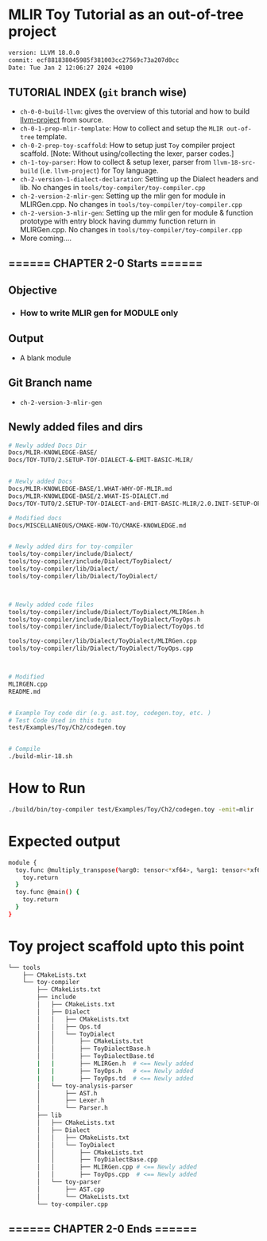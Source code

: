 # MLIR Toy Tutorial as an out-of-tree project

```sh
version: LLVM 18.0.0
commit: ecf881838045985f381003cc27569c73a207d0cc
Date: Tue Jan 2 12:06:27 2024 +0100
```

## TUTORIAL INDEX (`git` branch wise)
- `ch-0-0-build-llvm`: gives the overview of this tutorial and how to build [llvm-project](https://github.com/llvm/llvm-project) from source.
- `ch-0-1-prep-mlir-template`: How to collect and setup the `MLIR out-of-tree` template.
- `ch-0-2-prep-toy-scaffold`: How to setup just `Toy` compiler project scaffold. [Note: Without using/collecting the lexer, parser codes.]
- `ch-1-toy-parser`: How to collect & setup lexer, parser from `llvm-18-src-build` (i.e. `llvm-project`) for Toy language.
- `ch-2-version-1-dialect-declaration`: Setting up the Dialect headers and lib. No changes in `tools/toy-compiler/toy-compiler.cpp`
- `ch-2-version-2-mlir-gen`: Setting up the mlir gen for module in MLIRGen.cpp. No changes in `tools/toy-compiler/toy-compiler.cpp`
- `ch-2-version-3-mlir-gen`: Setting up the mlir gen for module & function prototype with entry block having dummy function return in MLIRGen.cpp. No changes in `tools/toy-compiler/toy-compiler.cpp`
- More coming....


## ====== CHAPTER 2-0 Starts ======


## Objective

- ### How to write MLIR gen for MODULE only


## Output
- A blank module


## Git Branch name

- `ch-2-version-3-mlir-gen`


## Newly added files and dirs

```sh
# Newly added Docs Dir
Docs/MLIR-KNOWLEDGE-BASE/
Docs/TOY-TUTO/2.SETUP-TOY-DIALECT-&-EMIT-BASIC-MLIR/


# Newly added Docs
Docs/MLIR-KNOWLEDGE-BASE/1.WHAT-WHY-OF-MLIR.md
Docs/MLIR-KNOWLEDGE-BASE/2.WHAT-IS-DIALECT.md
Docs/TOY-TUTO/2.SETUP-TOY-DIALECT-and-EMIT-BASIC-MLIR/2.0.INIT-SETUP-OF-TOY-DIALECT.md

# Modified docs
Docs/MISCELLANEOUS/CMAKE-HOW-TO/CMAKE-KNOWLEDGE.md


# Newly added dirs for toy-compiler
tools/toy-compiler/include/Dialect/
tools/toy-compiler/include/Dialect/ToyDialect/
tools/toy-compiler/lib/Dialect/
tools/toy-compiler/lib/Dialect/ToyDialect/



# Newly added code files
tools/toy-compiler/include/Dialect/ToyDialect/MLIRGen.h
tools/toy-compiler/include/Dialect/ToyDialect/ToyOps.h
tools/toy-compiler/include/Dialect/ToyDialect/ToyOps.td

tools/toy-compiler/lib/Dialect/ToyDialect/MLIRGen.cpp
tools/toy-compiler/lib/Dialect/ToyDialect/ToyOps.cpp



# Modified
MLIRGEN.cpp
README.md


# Example Toy code dir (e.g. ast.toy, codegen.toy, etc. )
# Test Code Used in this tuto
test/Examples/Toy/Ch2/codegen.toy


# Compile
./build-mlir-18.sh
```

# How to Run
```sh
./build/bin/toy-compiler test/Examples/Toy/Ch2/codegen.toy -emit=mlir
```

# Expected output
```sh
module {
  toy.func @multiply_transpose(%arg0: tensor<*xf64>, %arg1: tensor<*xf64>, %arg2: tensor<*xf64>) {
    toy.return
  }
  toy.func @main() {
    toy.return
  }
}
```

# Toy project scaffold upto this point
```sh
└── tools
    ├── CMakeLists.txt
    └── toy-compiler
        ├── CMakeLists.txt
        ├── include
        │   ├── CMakeLists.txt 
        │   ├── Dialect 
        │   │   ├── CMakeLists.txt
        │   │   ├── Ops.td
        │   │   └── ToyDialect
        │   │       ├── CMakeLists.txt 
        │   │       ├── ToyDialectBase.h
        │   │       ├── ToyDialectBase.td
        |   |       ├── MLIRGen.h  # <== Newly added
        |   |       ├── ToyOps.h   # <== Newly added
        |   |       ├── ToyOps.td  # <== Newly added
        │   └── toy-analysis-parser 
        │       ├── AST.h
        │       ├── Lexer.h
        │       └── Parser.h
        ├── lib
        │   ├── CMakeLists.txt
        │   ├── Dialect 
        │   │   ├── CMakeLists.txt
        │   │   └── ToyDialect
        │   │       ├── CMakeLists.txt 
        │   │       ├── ToyDialectBase.cpp
        │   │       ├── MLIRGen.cpp # <== Newly added
        │   │       ├── ToyOps.cpp  # <== Newly added
        │   └── toy-parser
        │       ├── AST.cpp
        │       └── CMakeLists.txt
        └── toy-compiler.cpp

```



## ====== CHAPTER 2-0 Ends ======




